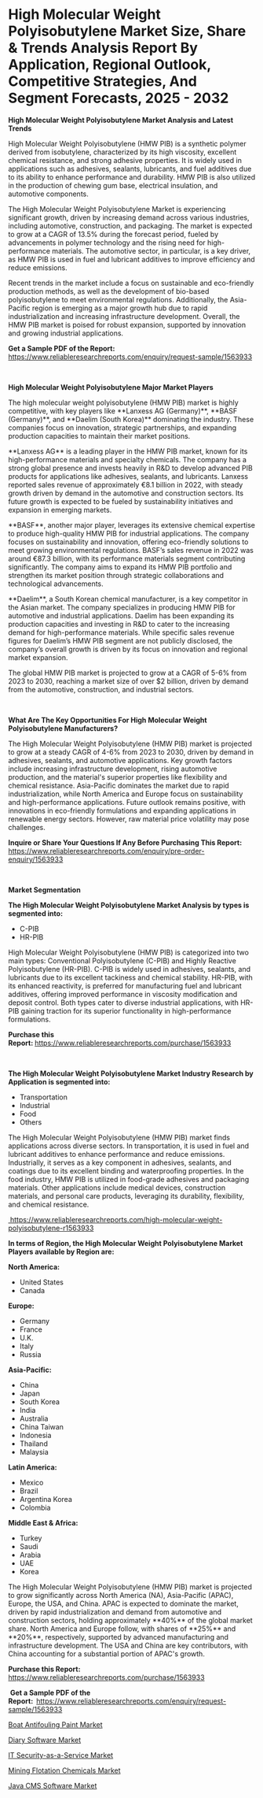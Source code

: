 <p><h1>High Molecular Weight Polyisobutylene Market Size, Share & Trends Analysis Report By Application, Regional Outlook, Competitive Strategies, And Segment Forecasts, 2025 - 2032</h1></p><p><strong>High Molecular Weight Polyisobutylene Market Analysis and Latest Trends</strong></p>
<p><p>High Molecular Weight Polyisobutylene (HMW PIB) is a synthetic polymer derived from isobutylene, characterized by its high viscosity, excellent chemical resistance, and strong adhesive properties. It is widely used in applications such as adhesives, sealants, lubricants, and fuel additives due to its ability to enhance performance and durability. HMW PIB is also utilized in the production of chewing gum base, electrical insulation, and automotive components.</p><p>The High Molecular Weight Polyisobutylene Market is experiencing significant growth, driven by increasing demand across various industries, including automotive, construction, and packaging. The market is expected to grow at a CAGR of 13.5% during the forecast period, fueled by advancements in polymer technology and the rising need for high-performance materials. The automotive sector, in particular, is a key driver, as HMW PIB is used in fuel and lubricant additives to improve efficiency and reduce emissions.</p><p>Recent trends in the market include a focus on sustainable and eco-friendly production methods, as well as the development of bio-based polyisobutylene to meet environmental regulations. Additionally, the Asia-Pacific region is emerging as a major growth hub due to rapid industrialization and increasing infrastructure development. Overall, the HMW PIB market is poised for robust expansion, supported by innovation and growing industrial applications.</p></p>
<p><strong>Get a Sample PDF of the Report:&nbsp;</strong> <a href="https://www.reliableresearchreports.com/enquiry/request-sample/1563933?utm_campaign=2177&utm_medium=2&utm_source=Github&utm_content=ia&utm_term=25012025&utm_id=high-molecular-weight-polyisobutylene">https://www.reliableresearchreports.com/enquiry/request-sample/1563933</a></p>
<p>&nbsp;</p>
<p><strong>High Molecular Weight Polyisobutylene Major Market Players</strong></p>
<p><p>The high molecular weight polyisobutylene (HMW PIB) market is highly competitive, with key players like **Lanxess AG (Germany)**, **BASF (Germany)**, and **Daelim (South Korea)** dominating the industry. These companies focus on innovation, strategic partnerships, and expanding production capacities to maintain their market positions.</p><p>**Lanxess AG** is a leading player in the HMW PIB market, known for its high-performance materials and specialty chemicals. The company has a strong global presence and invests heavily in R&D to develop advanced PIB products for applications like adhesives, sealants, and lubricants. Lanxess reported sales revenue of approximately €8.1 billion in 2022, with steady growth driven by demand in the automotive and construction sectors. Its future growth is expected to be fueled by sustainability initiatives and expansion in emerging markets.</p><p>**BASF**, another major player, leverages its extensive chemical expertise to produce high-quality HMW PIB for industrial applications. The company focuses on sustainability and innovation, offering eco-friendly solutions to meet growing environmental regulations. BASF’s sales revenue in 2022 was around €87.3 billion, with its performance materials segment contributing significantly. The company aims to expand its HMW PIB portfolio and strengthen its market position through strategic collaborations and technological advancements.</p><p>**Daelim**, a South Korean chemical manufacturer, is a key competitor in the Asian market. The company specializes in producing HMW PIB for automotive and industrial applications. Daelim has been expanding its production capacities and investing in R&D to cater to the increasing demand for high-performance materials. While specific sales revenue figures for Daelim’s HMW PIB segment are not publicly disclosed, the company’s overall growth is driven by its focus on innovation and regional market expansion.</p><p>The global HMW PIB market is projected to grow at a CAGR of 5-6% from 2023 to 2030, reaching a market size of over $2 billion, driven by demand from the automotive, construction, and industrial sectors.</p></p>
<p>&nbsp;</p>
<p><strong>What Are The Key Opportunities For High Molecular Weight Polyisobutylene Manufacturers?</strong></p>
<p><p>The High Molecular Weight Polyisobutylene (HMW PIB) market is projected to grow at a steady CAGR of 4-6% from 2023 to 2030, driven by demand in adhesives, sealants, and automotive applications. Key growth factors include increasing infrastructure development, rising automotive production, and the material's superior properties like flexibility and chemical resistance. Asia-Pacific dominates the market due to rapid industrialization, while North America and Europe focus on sustainability and high-performance applications. Future outlook remains positive, with innovations in eco-friendly formulations and expanding applications in renewable energy sectors. However, raw material price volatility may pose challenges.</p></p>
<p><strong>Inquire or Share Your Questions If Any Before Purchasing This Report:</strong> <a href="https://www.reliableresearchreports.com/enquiry/pre-order-enquiry/1563933?utm_campaign=2177&utm_medium=2&utm_source=Github&utm_content=ia&utm_term=25012025&utm_id=high-molecular-weight-polyisobutylene">https://www.reliableresearchreports.com/enquiry/pre-order-enquiry/1563933</a></p>
<p>&nbsp;</p>
<p><strong>Market Segmentation</strong></p>
<p><strong>The High Molecular Weight Polyisobutylene Market Analysis by types is segmented into:</strong></p>
<p><ul><li>C-PIB</li><li>HR-PIB</li></ul></p>
<p><p>High Molecular Weight Polyisobutylene (HMW PIB) is categorized into two main types: Conventional Polyisobutylene (C-PIB) and Highly Reactive Polyisobutylene (HR-PIB). C-PIB is widely used in adhesives, sealants, and lubricants due to its excellent tackiness and chemical stability. HR-PIB, with its enhanced reactivity, is preferred for manufacturing fuel and lubricant additives, offering improved performance in viscosity modification and deposit control. Both types cater to diverse industrial applications, with HR-PIB gaining traction for its superior functionality in high-performance formulations.</p></p>
<p><strong>Purchase this Report:&nbsp;</strong><a href="https://www.reliableresearchreports.com/purchase/1563933?utm_campaign=2177&utm_medium=2&utm_source=Github&utm_content=ia&utm_term=25012025&utm_id=high-molecular-weight-polyisobutylene">https://www.reliableresearchreports.com/purchase/1563933</a></p>
<p>&nbsp;</p>
<p><strong>The High Molecular Weight Polyisobutylene Market Industry Research by Application is segmented into:</strong></p>
<p><ul><li>Transportation</li><li>Industrial</li><li>Food</li><li>Others</li></ul></p>
<p><p>The High Molecular Weight Polyisobutylene (HMW PIB) market finds applications across diverse sectors. In transportation, it is used in fuel and lubricant additives to enhance performance and reduce emissions. Industrially, it serves as a key component in adhesives, sealants, and coatings due to its excellent binding and waterproofing properties. In the food industry, HMW PIB is utilized in food-grade adhesives and packaging materials. Other applications include medical devices, construction materials, and personal care products, leveraging its durability, flexibility, and chemical resistance.</p></p>
<p><a href="https://www.reliableresearchreports.com/high-molecular-weight-polyisobutylene-r1563933?utm_campaign=2177&utm_medium=2&utm_source=Github&utm_content=ia&utm_term=25012025&utm_id=high-molecular-weight-polyisobutylene">&nbsp;https://www.reliableresearchreports.com/high-molecular-weight-polyisobutylene-r1563933</a></p>
<p><strong>In terms of Region, the High Molecular Weight Polyisobutylene Market Players available by Region are:</strong></p>
<p>
    <p> <strong> North America: </strong>
        <ul>
            <li>United States</li>
            <li>Canada</li>
        </ul>
        </p> 
    <p> <strong> Europe: </strong>
        <ul>
            <li>Germany</li>
            <li>France</li>
            <li>U.K.</li>
            <li>Italy</li>
            <li>Russia</li>
        </ul>
        </p> 
    <p> <strong> Asia-Pacific: </strong>
        <ul>
            <li>China</li>
            <li>Japan</li>
            <li>South Korea</li>
            <li>India</li>
            <li>Australia</li>
            <li>China Taiwan</li>
            <li>Indonesia</li>
            <li>Thailand</li>
            <li>Malaysia</li>
        </ul>
        </p> 
    <p> <strong> Latin America: </strong>
        <ul>
            <li>Mexico</li>
            <li>Brazil</li>
            <li>Argentina Korea</li>
            <li>Colombia</li>
        </ul>
        </p> 
    <p> <strong> Middle East & Africa: </strong>
        <ul>
            <li>Turkey</li>
            <li>Saudi</li>
            <li>Arabia</li>
            <li>UAE</li>
            <li>Korea</li>
        </ul>
    </p>
    </p>
<p><p>The High Molecular Weight Polyisobutylene (HMW PIB) market is projected to grow significantly across North America (NA), Asia-Pacific (APAC), Europe, the USA, and China. APAC is expected to dominate the market, driven by rapid industrialization and demand from automotive and construction sectors, holding approximately **40%** of the global market share. North America and Europe follow, with shares of **25%** and **20%**, respectively, supported by advanced manufacturing and infrastructure development. The USA and China are key contributors, with China accounting for a substantial portion of APAC's growth.</p></p>
<p><strong>Purchase this Report: </strong><a href="https://www.reliableresearchreports.com/purchase/1563933?utm_campaign=2177&utm_medium=2&utm_source=Github&utm_content=ia&utm_term=25012025&utm_id=high-molecular-weight-polyisobutylene">https://www.reliableresearchreports.com/purchase/1563933</a></p>
<p>&nbsp;<strong>Get a Sample PDF of the Report:&nbsp;&nbsp;</strong><a href="https://www.reliableresearchreports.com/enquiry/request-sample/1563933?utm_campaign=2177&utm_medium=2&utm_source=Github&utm_content=ia&utm_term=25012025&utm_id=high-molecular-weight-polyisobutylene">https://www.reliableresearchreports.com/enquiry/request-sample/1563933</a></p>
<p><strong></strong></p>
<p><p><a href="https://www.linkedin.com/pulse/future-revenue-demand-forecast-boat-antifouling-paint-industry-rt81f?utm_campaign=2177&utm_medium=2&utm_source=Github&utm_content=ia&utm_term=25012025&utm_id=high-molecular-weight-polyisobutylene">Boat Antifouling Paint Market</a></p><p><a href="https://www.linkedin.com/pulse/forecasting-diary-software-market-industry-analysis-growth-insights-bkyqc?utm_campaign=2177&utm_medium=2&utm_source=Github&utm_content=ia&utm_term=25012025&utm_id=high-molecular-weight-polyisobutylene">Diary Software Market</a></p><p><a href="https://www.linkedin.com/pulse/navigating-security-as-a-service-market-expert-analysis-forecast-tfttc?utm_campaign=2177&utm_medium=2&utm_source=Github&utm_content=ia&utm_term=25012025&utm_id=high-molecular-weight-polyisobutylene">IT Security-as-a-Service Market</a></p><p><a href="https://github.com/SamiaChowdhury801/Market-Research-Report-List-1/blob/main/mining-flotation-chemicals-market.md?utm_campaign=2177&utm_medium=2&utm_source=Github&utm_content=ia&utm_term=25012025&utm_id=high-molecular-weight-polyisobutylene">Mining Flotation Chemicals Market</a></p><p><a href="https://www.linkedin.com/pulse/detailed-java-cms-software-market-analysis-2025-2032-size-rwd4f?utm_campaign=2177&utm_medium=2&utm_source=Github&utm_content=ia&utm_term=25012025&utm_id=high-molecular-weight-polyisobutylene">Java CMS Software Market</a></p></p>